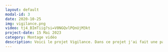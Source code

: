 ```yaml
---
layout: default
modal-id: 3
date: 2020-10-25
img: vigilance.png
video: tj4_BImTiig?si=V0NGQvlPQnUjM3kt
project-date: 15 Mai 2023
category: Montage vidéo
description: Voici le projet Vigilance. Dans ce projet j'ai fait une partie du montage vidéo et sonore, filmer des scènes et fait la musique du générique. Ce projet à pu être exposer sur trois projecteurs et sur une télé catodique. Ce projet montre une société ou tout est sous observation dans la routine d'un jeune homme dans un monde dystopique.
---
```

